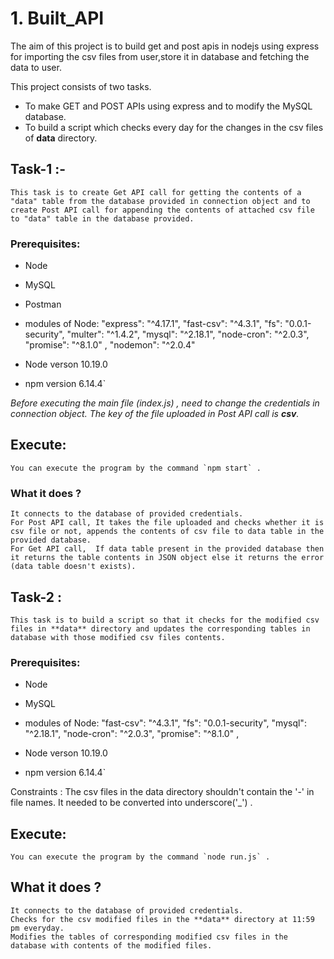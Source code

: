 # 1. Built_API
The aim of this project is to build get and post apis in nodejs using express for importing the csv files from user,store it in database and fetching the data to user.

This project consists of two tasks.

* To make GET and POST APIs using express and to modify the MySQL database.
* To build a script which checks every day for the changes in the csv files of **data** directory.

## Task-1 :-

    This task is to create Get API call for getting the contents of a "data" table from the database provided in connection object and to create Post API call for appending the contents of attached csv file to "data" table in the database provided.

### Prerequisites:

* Node
* MySQL
* Postman

* modules of Node:
    "express": "^4.17.1",
    "fast-csv": "^4.3.1",
    "fs": "0.0.1-security",
    "multer": "^1.4.2",
    "mysql": "^2.18.1",
    "node-cron": "^2.0.3",
    "promise": "^8.1.0" ,
    "nodemon": "^2.0.4"

* Node  verson 10.19.0
* npm version 6.14.4`



_Before executing the main file (index.js) , need to change the credentials in connection object._
_The key of the file uploaded in Post API call is **csv**._

## Execute:
    
    You can execute the program by the command `npm start` .

### What it does ?

    It connects to the database of provided credentials.
    For Post API call, It takes the file uploaded and checks whether it is csv file or not, appends the contents of csv file to data table in the provided database.
    For Get API call,  If data table present in the provided database then it returns the table contents in JSON object else it returns the error (data table doesn't exists).


## Task-2 :

    This task is to build a script so that it checks for the modified csv files in **data** directory and updates the corresponding tables in database with those modified csv files contents. 


### Prerequisites:

* Node
* MySQL

* modules of Node:
    "fast-csv": "^4.3.1",
    "fs": "0.0.1-security",
    "mysql": "^2.18.1",
    "node-cron": "^2.0.3",
    "promise": "^8.1.0" ,

* Node  verson 10.19.0
* npm version 6.14.4`

Constraints : The csv files in the data directory shouldn't contain the '-' in file names. It needed to be converted into underscore('_') .

## Execute:
    
    You can execute the program by the command `node run.js` .

## What it does ?

    It connects to the database of provided credentials.
    Checks for the csv modified files in the **data** directory at 11:59 pm everyday.
    Modifies the tables of corresponding modified csv files in the database with contents of the modified files.


